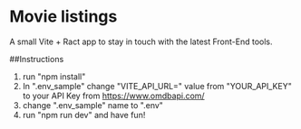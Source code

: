 # Movie listings

A small Vite + Ract app to stay in touch with the latest Front-End tools.


##Instructions
1) run "npm install"
2) In ".env_sample" change "VITE_API_URL=" value from "YOUR_API_KEY" to your API Key from https://www.omdbapi.com/
3) change ".env_sample" name to ".env"
4) run "npm run dev" and have fun!
